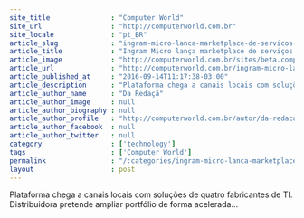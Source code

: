 ```yaml
---
site_title               : "Computer World"
site_url                 : "http://computerworld.com.br"
site_locale              : "pt_BR"
article_slug             : "ingram-micro-lanca-marketplace-de-servicos-em-nuvem-no-brasil"
article_title            : "Ingram Micro lança marketplace de serviços em nuvem no Brasil"
article_image            : "http://computerworld.com.br/sites/beta.computerworld.com.br/files/news_articles/cloud_computing_computacao_nuvem.jpg"
article_url              : "http://computerworld.com.br/ingram-micro-lanca-marketplace-de-servicos-em-nuvem-no-brasil"
article_published_at     : "2016-09-14T11:17:38-03:00"
article_description      : "Plataforma chega a canais locais com soluções de quatro fabricantes de TI. Distribuidora pretende ampliar portfólio de forma acelerada..."
article_author_name      : "Da Redaçã"
article_author_image     : null
article_author_biography : null
article_author_profile   : "http://computerworld.com.br/autor/da-redacao"
article_author_facebook  : null
article_author_twitter   : null
category                 : ['technology']
tags                     : ['Computer World']
permalink                : "/:categories/ingram-micro-lanca-marketplace-de-servicos-em-nuvem-no-brasil/"
layout                   : post
---
```


Plataforma chega a canais locais com soluções de quatro fabricantes de TI. Distribuidora pretende ampliar portfólio de forma acelerada...
